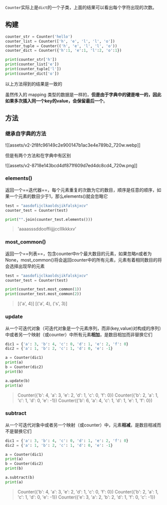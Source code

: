 

`Counter`实际上是`dict`的一个子类，上面的结果可以看出每个字符出现的次数。

## 构建


```python
counter_str = Counter('hello')
counter_list = Counter(['h', 'e', 'l', 'l', 'o'])
counter_tuple = Counter(('h', 'e', 'l', 'l', 'o'))
counter_dict = Counter({'h':1, 'e':1, 'l':2, 'o':1})

print(counter_str['h'])
print(counter_list['e'])
print(counter_tuple['l'])
print(counter_dict['o'])
```

以上方法得到的结果是一致的

虽然传入的 mapping 类型的数据是一样的，**但是由于字典中的键是唯一的，因此如果多次插入同一个key的value，会保留最后一个**。

## 方法

### 继承自字典的方法

![[assets/v2-2f8fc96149c2e900147b1ac3e4e789b2_720w.webp]]

但是有两个方法和在字典中有区别

![[assets/v2-8718e143bcd4df871f609d7ed4dc8cd4_720w.png]]

### elements()

返回一个==迭代器==，每个元素重复的次数为它的数目，顺序是任意的顺序，如果一个元素的数目少于1，那么elements()就会忽略它

```python
test = "aasdofijclkaoldsjikfalskjxcv"
counter_test = Counter(test)

print("".join(counter_test.elements()))
```

> 'aaaasssddooffiijjjcclllkkkxv'

### most_common()

返回一个==列表==，包含counter中n个最大数目的元素，如果忽略n或者为None，most_common()将会返回counter中的所有元素，元素有着相同数目的将会选择出现早的元素

```python
test = "aasdofijclkaoldsjikfalskjxcv"
counter_test = Counter(test)

print(counter_test.most_common(1))
print(counter_test.most_common(2))
```

>[('a', 4)] 
>[('a', 4), ('s', 3)]

### update

从一个可迭代对象（可迭代对象是一个元素序列，而非(key,value)对构成的序列）中或者另一个映射（或counter）中所有元素**相加**，是数目相加而非替换它们

```python
dic1 = {'a': 3, 'b': 4, 'c': 0, 'd': 1, 'e': 2, 'f': 0}
dic2 = {'a': 1, 'b': 2, 'c': 1, 'd': 0, 'e': -1}

a = Counter(dic1)
print(a)
b = Counter(dic2)
print(b)

a.update(b)
print(a)
```

>Counter({'b': 4, 'a': 3, 'e': 2, 'd': 1, 'c': 0, 'f': 0})
>Counter({'b': 2, 'a': 1, 'c': 1, 'd': 0, 'e': -1}) 
>Counter({'b': 6, 'a': 4, 'c': 1, 'd': 1, 'e': 1, 'f': 0})

### subtract

从一个可迭代对象中或者另一个映射（或counter）中，元素**相减**，是数目相减而不是替换它们

```python
dic1 = {'a': 3, 'b': 4, 'c': 0, 'd': 1, 'e': 2, 'f': 0}
dic2 = {'a': 1, 'b': 2, 'c': 1, 'd': 0, 'e': -1}

a = Counter(dic1)
print(a)
b = Counter(dic2)
print(b)

a.subtract(b)
print(a)
```

>Counter({'b': 4, 'a': 3, 'e': 2, 'd': 1, 'c': 0, 'f': 0})
>Counter({'b': 2, 'a': 1, 'c': 1, 'd': 0, 'e': -1})
>Counter({'e': 3, 'a': 2, 'b': 2, 'd': 1, 'f': 0, 'c': -1})

